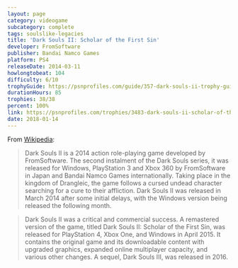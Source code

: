 ```yaml
---
layout: page
category: videogame
subcategory: complete
tags: soulslike-legacies
title: 'Dark Souls II: Scholar of the First Sin'
developer: FromSoftware
publisher: Bandai Namco Games
platform: PS4
releaseDate: 2014-03-11
howlongtobeat: 104
difficulty: 6/10
trophyGuide: https://psnprofiles.com/guide/357-dark-souls-ii-trophy-guide
durationHours: 85
trophies: 38/38
percent: 100%
link: https://psnprofiles.com/trophies/3483-dark-souls-ii-scholar-of-the-first-sin/barrelofjuice
date: 2018-01-14
---
```


From [Wikipedia](https://en.wikipedia.org/wiki/Dark_Souls_II):

> Dark Souls II is a 2014 action role-playing game developed by FromSoftware. The second instalment of the Dark Souls series, it was released for Windows, PlayStation 3 and Xbox 360 by FromSoftware in Japan and Bandai Namco Games internationally. Taking place in the kingdom of Drangleic, the game follows a cursed undead character searching for a cure to their affliction. Dark Souls II was released in March 2014 after some initial delays, with the Windows version being released the following month.

> Dark Souls II was a critical and commercial success. A remastered version of the game, titled Dark Souls II: Scholar of the First Sin, was released for PlayStation 4, Xbox One, and Windows in April 2015. It contains the original game and its downloadable content with upgraded graphics, expanded online multiplayer capacity, and various other changes. A sequel, Dark Souls III, was released in 2016.
